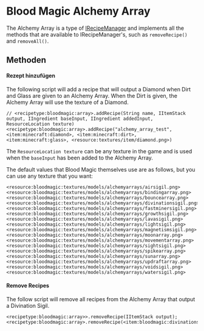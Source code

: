 # Blood Magic Alchemy Array

The Alchemy Array is a type of [IRecipeManager](/vanilla/api/managers/IRecipeManager) and implements all the methods that are available to IRecipeManager's, such as `removeRecipe()` and `removeAll()`.

## Methoden

#### Rezept hinzufügen

The following script will add a recipe that will output a Diamond when Dirt and Glass are given to an Alchemy Array. When the Dirt is given, the Alchemy Array will use the texture of a Diamond.

```zenscript
// <recipetype:bloodmagic:array>.addRecipe(String name, IItemStack output, IIngredient baseInput, IIngredient addedInput, ResourceLocation texture)
<recipetype:bloodmagic:array>.addRecipe("alchemy_array_test", <item:minecraft:diamond>, <item:minecraft:dirt>, <item:minecraft:glass>, <resource:textures/item/diamond.png>)
```

The `ResourceLocation texture` can be any texture in the game and is used when the `baseInput` has been added to the Alchemy Array.

The default values that Blood Magic themselves use are as follows, but you can use any texture that you want:
```zenscript
<resource:bloodmagic:textures/models/alchemyarrays/airsigil.png>
<resource:bloodmagic:textures/models/alchemyarrays/bindingarray.png>
<resource:bloodmagic:textures/models/alchemyarrays/bouncearray.png>
<resource:bloodmagic:textures/models/alchemyarrays/divinationsigil.png>
<resource:bloodmagic:textures/models/alchemyarrays/fastminersigil.png>
<resource:bloodmagic:textures/models/alchemyarrays/growthsigil.png>
<resource:bloodmagic:textures/models/alchemyarrays/lavasigil.png>
<resource:bloodmagic:textures/models/alchemyarrays/lightsigil.png>
<resource:bloodmagic:textures/models/alchemyarrays/magnetismsigil.png>
<resource:bloodmagic:textures/models/alchemyarrays/moonarray.png>
<resource:bloodmagic:textures/models/alchemyarrays/movementarray.png>
<resource:bloodmagic:textures/models/alchemyarrays/sightsigil.png>
<resource:bloodmagic:textures/models/alchemyarrays/spikearray.png>
<resource:bloodmagic:textures/models/alchemyarrays/sunarray.png>
<resource:bloodmagic:textures/models/alchemyarrays/updraftarray.png>
<resource:bloodmagic:textures/models/alchemyarrays/voidsigil.png>
<resource:bloodmagic:textures/models/alchemyarrays/watersigil.png>
```


#### Remove Recipes

The follow script will remove all recipes from the Alchemy Array that output a Divination Sigil.

```zenscript
<recipetype:bloodmagic:array>>.removeRecipe(IItemStack output);
<recipetype:bloodmagic:array>.removeRecipe(<item:bloodmagic:divinationsigil>);
```